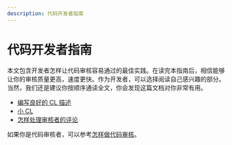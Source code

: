 ```yaml
---
description: 代码开发者指南
---
```


# 代码开发者指南

本文包含开发者怎样让代码审核容易通过的最佳实践。在读完本指南后，相信能够让你的审核质量更高，速度更快。作为开发者，可以选择阅读自己感兴趣的部分。当然，我们还是建议你按顺序通读全文，你会发现这篇文档对你非常有用。

* [编写良好的 CL 描述](cl-descriptions.md)
* [小 CL ](small-cls.md) 
* [怎样处理审核者的评论](handling-comments.md)

如果你是代码审核者，可以参考[怎样做代码审核](../index/README.md)。

